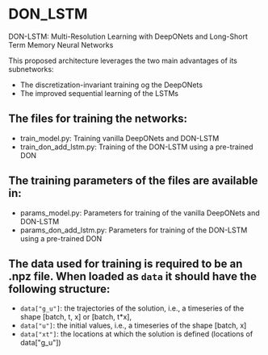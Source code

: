 # DON_LSTM
DON-LSTM: Multi-Resolution Learning with DeepONets and Long-Short Term Memory Neural Networks

This proposed architecture leverages the two main advantages of its subnetworks:
- The discretization-invariant training og the DeepONets
- The improved sequential learning of the LSTMs

## The files for training the networks:
- train_model.py: Training vanilla DeepONets and DON-LSTM
- train_don_add_lstm.py: Training of the DON-LSTM using a pre-trained DON

## The training parameters of the files are available in:
- params_model.py: Parameters for training of the vanilla DeepONets and DON-LSTM
- params_don_add_lstm.py: Parameters for training of the DON-LSTM using a pre-trained DON

## The data used for training is required to be an .npz file. When loaded as `data` it should have the following structure:
- `data["g_u"]`: the trajectories of the solution, i.e., a timeseries of the shape [batch, t, x] or [batch, t*x],
- `data["u"]`: the initial values, i.e., a timeseries of the shape [batch, x]
- `data["xt"]`: the locations at which the solution is defined (locations of data["g_u"])
